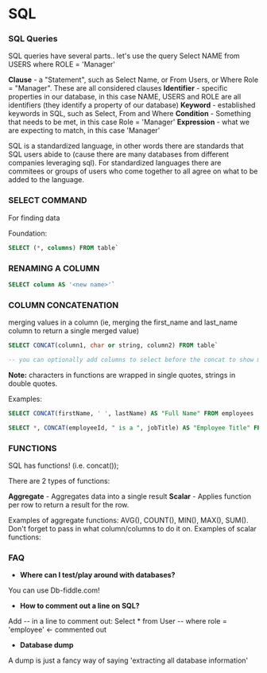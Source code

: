 # SQL


### SQL Queries

SQL queries have several parts.. let's use the query Select NAME from USERS where ROLE = 'Manager'

**Clause** - a "Statement", such as Select Name, or From Users, or Where Role = "Manager". These are all considered clauses
**Identifier** - specific properties in our database, in this case NAME, USERS and ROLE are all identifiers (they identify a property of our database)
**Keyword** - established keywords in SQL, such as Select, From and Where
**Condition** - Something that needs to be met, in this case Role = 'Manager'
**Expression** - what we are expecting to match, in this case 'Manager'

SQL is a standardized language, in other words there are standards that SQL users abide to (cause there are many databases from different companies leveraging sql). For standardized languages there are commitees or groups of users who come together to all agree on what to be added to the language.


### SELECT COMMAND

For finding data 

Foundation:

```sql
SELECT (*, columns) FROM table`  
```

### RENAMING A COLUMN
```sql
SELECT column AS '<new name>'`
```

### COLUMN CONCATENATION

merging values in a column (ie, merging the first_name and last_name column to return a single merged value)

```sql
SELECT CONCAT(column1, char or string, column2) FROM table`

-- you can optionally add columns to select before the concat to show more than just the concatenated column:
```

**Note:** characters in functions are wrapped in single quotes, strings in double quotes.

Examples:

```SQL
SELECT CONCAT(firstName, ' ', lastName) AS "Full Name" FROM employees

SELECT *, CONCAT(employeeId, " is a ", jobTitle) AS "Employee Title" FROM titles
```

### FUNCTIONS

SQL has functions! (i.e. concat());

There are 2 types of functions:

**Aggregate** - Aggregates data into a single result
**Scalar** - Applies function per row to return a result for the row.

Examples of aggregate functions: AVG(), COUNT(), MIN(), MAX(), SUM(). Don't forget to pass in what column/columns to do it on.
Examples of scalar functions:

### FAQ

* **Where can I test/play around with databases?**

You can use Db-fiddle.com!


* **How to comment out a line on SQL?**

Add -- in a line to comment out:
Select * from User
-- where role = 'employee' <- commented out


* **Database dump**

A dump is just a fancy way of saying 'extracting all database information'